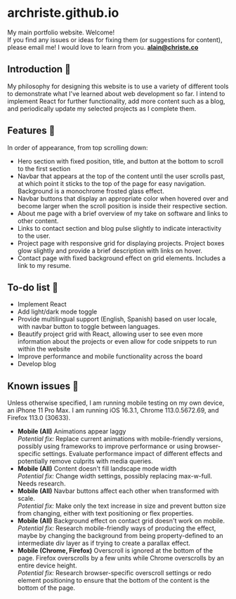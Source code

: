 # archriste.github.io
My main portfolio website. Welcome!<br>
If you find any issues or ideas for fixing them (or suggestions for content), please email me!
I would love to learn from you. **alain@christe.co**
## Introduction 📌
My philosophy for designing this website is to use a variety of different tools to demonstrate what
I've learned about web development so far. I intend to implement React for further functionality, add 
more content such as a blog, and periodically update my selected projects as I complete them.
## Features 🚀
In order of appearance, from top scrolling down:
- Hero section with fixed position, title, and button at the bottom to scroll to the first section
- Navbar that appears at the top of the content until the user scrolls past, at which point it sticks
to the top of the page for easy navigation. Background is a monochrome frosted glass effect.
- Navbar buttons that display an appropriate color when hovered over and become larger when the scroll
position is inside their respective section.
- About me page with a brief overview of my take on software and links to other content.
- Links to contact section and blog pulse slightly to indicate interactivity to the user.
- Project page with responsive grid for displaying projects. Project boxes glow slightly and provide a
brief description with links on hover.
- Contact page with fixed background effect on grid elements. Includes a link to my resume.

## To-do list 💭
- Implement React
- Add light/dark mode toggle
- Provide multilingual support (English, Spanish) based on user locale, with navbar button to toggle between languages.
- Beautify project grid with React, allowing user to see even more information about the projects or even
allow for code snippets to run within the website
- Improve performance and mobile functionality across the board
- Develop blog

## Known issues 🔧
Unless otherwise specified, I am running mobile testing on my own device, an iPhone 11 Pro Max.
I am running iOS 16.3.1, Chrome 113.0.5672.69, and Firefox 113.0 (30633).<br>
- **Mobile (All)** Animations appear laggy<br>
*Potential fix:* Replace current animations with mobile-friendly versions, possibly using frameworks
to improve performance or using browser-specific settings. Evaluate performance impact of different effects
and potentially remove culprits with media queries.
- **Mobile (All)** Content doesn't fill landscape mode width<br>
*Potential fix:* Change width settings, possibly replacing max-w-full. Needs research.
- **Mobile (All)** Navbar buttons affect each other when transformed with scale.<br>
*Potential fix:* Make only the text increase in size and prevent button size from changing, either with
text positioning or flex properties.
- **Mobile (All)** Background effect on contact grid doesn't work on mobile.<br>
*Potential fix:* Research mobile-friendly ways of producing the effect, maybe by changing the background
from being property-defined to an intermediate div layer as if trying to create a parallax effect.
- **Mobile (Chrome, Firefox)** Overscroll is ignored at the bottom of the page. Firefox overscrolls by a few
units while Chrome overscrolls by an entire device height.<br>
*Potential fix:* Research browser-specific overscroll settings or redo element positioning to ensure that
the bottom of the content is the bottom of the page.
